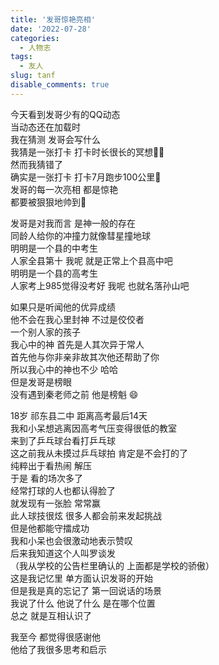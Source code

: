 ```yaml
---
title: '发哥惊艳亮相'
date: '2022-07-28'
categories:
  - 人物志
tags:
  - 友人
slug: tanf
disable_comments: true
---
```


今天看到发哥少有的QQ动态  
当动态还在加载时  
我在猜测 发哥会写什么  
我猜是一张打卡 打卡时长很长的冥想🧘‍♂️  
然而我猜错了  
确实是一张打卡 打卡7月跑步100公里🏃  
发哥的每一次亮相 都是惊艳  
都要被狠狠地帅到🤩


发哥是对我而言 是神一般的存在  
同龄人给你的冲撞力就像彗星撞地球  
明明是一个县的中考生  
人家全县第十 我呢 就是正常上个县高中吧  
明明是一个县的高考生  
人家考上985觉得没考好 我呢 也就名落孙山吧  

如果只是听闻他的优异成绩  
他不会在我心里封神 不过是佼佼者  
一个别人家的孩子  
我心中的神 首先是人其次异于常人  
首先他与你非亲非故其次他还帮助了你  
所以我心中的神也不少 哈哈  
但是发哥是榜眼  
没有遇到秦老师之前 他是榜魁 😄  

18岁 祁东县二中 距离高考最后14天  
我和小呆想逃离因高考气压变得很低的教室  
来到了乒乓球台看打乒乓球  
这之前我从未摸过乒乓球拍 肯定是不会打的了  
纯粹出于看热闹 解压  
于是 看的场次多了  
经常打球的人也都认得脸了  
就发现有一张脸 常常赢       
此人球技很炫 很多人都会前来发起挑战  
但是他都能守擂成功  
我和小呆也会很激动地表示赞叹  
后来我知道这个人叫罗谈发  
（我从学校的公告栏里确认的 上面都是学校的骄傲）  
这是我记忆里 单方面认识发哥的开始  
但是我是真的忘记了 第一回说话的场景  
我说了什么 他说了什么 是在哪个位置  
总之 就是互相认识了

我至今 都觉得很感谢他  
他给了我很多思考和启示  











